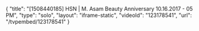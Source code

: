 {
    "title": "[1508440185] HSN | M. Asam Beauty Anniversary 10.16.2017 - 05 PM",
    "type": "solo",
    "layout": "iframe-static",
    "videoId": "123178541",
    "url": "\/tvpembed\/123178541"
}